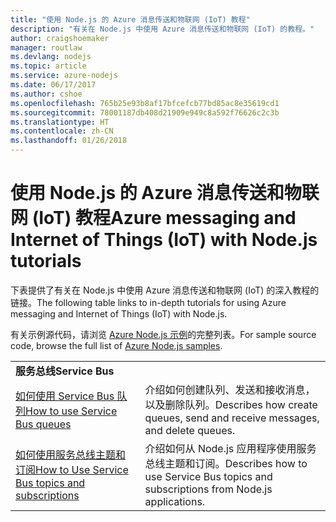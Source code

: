 ```yaml
---
title: "使用 Node.js 的 Azure 消息传送和物联网 (IoT) 教程"
description: "有关在 Node.js 中使用 Azure 消息传送和物联网 (IoT) 的教程。"
author: craigshoemaker
manager: routlaw
ms.devlang: nodejs
ms.topic: article
ms.service: azure-nodejs
ms.date: 06/17/2017
ms.author: cshoe
ms.openlocfilehash: 765b25e93b8af17bfcefcb77bd85ac8e35619cd1
ms.sourcegitcommit: 78001187db408d21909e949c8a592f76626c2c3b
ms.translationtype: HT
ms.contentlocale: zh-CN
ms.lasthandoff: 01/26/2018
---
```

# <a name="azure-messaging-and-internet-of-things-iot-with-nodejs-tutorials"></a><span data-ttu-id="080cb-103">使用 Node.js 的 Azure 消息传送和物联网 (IoT) 教程</span><span class="sxs-lookup"><span data-stu-id="080cb-103">Azure messaging and Internet of Things (IoT) with Node.js tutorials</span></span>

<span data-ttu-id="080cb-104">下表提供了有关在 Node.js 中使用 Azure 消息传送和物联网 (IoT) 的深入教程的链接。</span><span class="sxs-lookup"><span data-stu-id="080cb-104">The following table links to in-depth tutorials for using Azure messaging and Internet of Things (IoT) with Node.js.</span></span>

<span data-ttu-id="080cb-105">有关示例源代码，请浏览 [Azure Node.js 示例](https://azure.microsoft.com/resources/samples/?term=nodejs)的完整列表。</span><span class="sxs-lookup"><span data-stu-id="080cb-105">For sample source code, browse the full list of [Azure Node.js samples](https://azure.microsoft.com/resources/samples/?term=nodejs).</span></span>

| | |
|---|---|
| <span data-ttu-id="080cb-106">**服务总线**</span><span class="sxs-lookup"><span data-stu-id="080cb-106">**Service Bus**</span></span> ||
| [<span data-ttu-id="080cb-107">如何使用 Service Bus 队列</span><span class="sxs-lookup"><span data-stu-id="080cb-107">How to use Service Bus queues</span></span>](http://docs.microsoft.com/azure/service-bus-messaging/service-bus-nodejs-how-to-use-queues?toc=/azure/node/toc.json&bc=/azure/node/toc.json) | <span data-ttu-id="080cb-108">介绍如何创建队列、发送和接收消息，以及删除队列。</span><span class="sxs-lookup"><span data-stu-id="080cb-108">Describes how create queues, send and receive messages, and delete queues.</span></span> |
| [<span data-ttu-id="080cb-109">如何使用服务总线主题和订阅</span><span class="sxs-lookup"><span data-stu-id="080cb-109">How to Use Service Bus topics and subscriptions</span></span>](http://docs.microsoft.com/azure/service-bus-messaging/service-bus-nodejs-how-to-use-topics-subscriptions?toc=/azure/node/toc.json&bc=/azure/node/toc.json) | <span data-ttu-id="080cb-110">介绍如何从 Node.js 应用程序使用服务总线主题和订阅。</span><span class="sxs-lookup"><span data-stu-id="080cb-110">Describes how to use Service Bus topics and subscriptions from Node.js applications.</span></span> |
